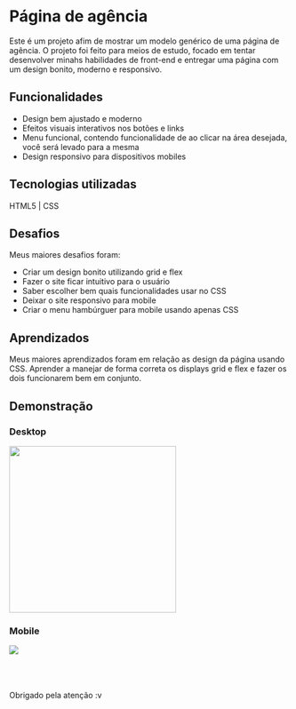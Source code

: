 # Página de agência
Este é um projeto afim de mostrar um modelo genérico de uma página de agência. O projeto foi feito para meios de estudo, focado em tentar desenvolver minahs habilidades de front-end e entregar uma página com um design bonito, moderno e responsivo.

## Funcionalidades
<ul>
  <li>Design bem ajustado e moderno</li>
  <li>Efeitos visuais interativos nos botões e links</li>
  <li>Menu funcional, contendo funcionalidade de ao clicar na área desejada, você será levado para a mesma</li>
  <li>Design responsivo para dispositivos mobiles</li>
</ul>

## Tecnologias utilizadas
HTML5 | CSS

## Desafios
Meus maiores desafios foram:
<ul>
  <li>Criar um design bonito utilizando grid e flex</li>
  <li>Fazer o site ficar intuitivo para o usuário</li>
  <li>Saber escolher bem quais funcionalidades usar no CSS</li>
  <li>Deixar o site responsivo para mobile</li>
  <li>Criar o menu hambúrguer para mobile usando apenas CSS</li>
</ul>

## Aprendizados
Meus maiores aprendizados foram em relação as design da página usando CSS. Aprender a manejar de forma correta os displays grid e flex e fazer os dois funcionarem bem em conjunto.

## Demonstração

### Desktop
<img widht="520px" height="300px" src="src/assets/to_readme/agenciaXYZ.gif">

### Mobile

<img src="src/assets/to_readme/agenciaXYZMobile.gif">



<br><br><br>
Obrigado pela atenção :v